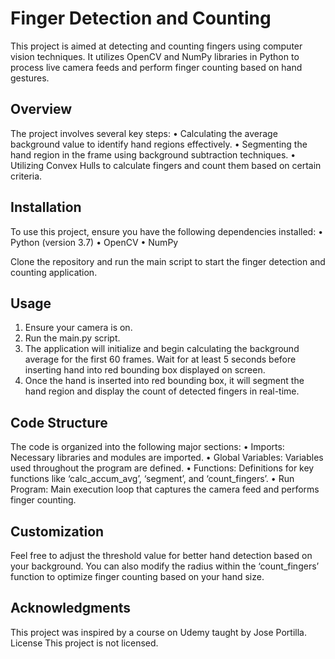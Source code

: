 # Finger Detection and Counting
This project is aimed at detecting and counting fingers using computer vision techniques. It utilizes OpenCV and NumPy libraries in Python to process live camera feeds and perform finger counting based on hand gestures. 

## Overview
The project involves several key steps:
•	Calculating the average background value to identify hand regions effectively.
•	Segmenting the hand region in the frame using background subtraction techniques.
•	Utilizing Convex Hulls to calculate fingers and count them based on certain criteria.

## Installation
To use this project, ensure you have the following dependencies installed:
•	Python (version 3.7)
•	OpenCV
•	NumPy

Clone the repository and run the main script to start the finger detection and counting application.

## Usage
1.	Ensure your camera is on.
2.	Run the main.py script.
3.	The application will initialize and begin calculating the background average for the first 60 frames. Wait for at least 5 seconds before inserting hand into red bounding box displayed on screen.
4.	Once the hand is inserted into red bounding box, it will segment the hand region and display the count of detected fingers in real-time.

## Code Structure
The code is organized into the following major sections:
•	Imports: Necessary libraries and modules are imported.
•	Global Variables: Variables used throughout the program are defined.
•	Functions: Definitions for key functions like ‘calc_accum_avg’, ‘segment’, and ‘count_fingers’.
•	Run Program: Main execution loop that captures the camera feed and performs finger counting.

## Customization
Feel free to adjust the threshold value for better hand detection based on your background. You can also modify the radius within the ‘count_fingers’ function to optimize finger counting based on your hand size.

## Acknowledgments
This project was inspired by a course on Udemy taught by Jose Portilla.
License
This project is not licensed.
